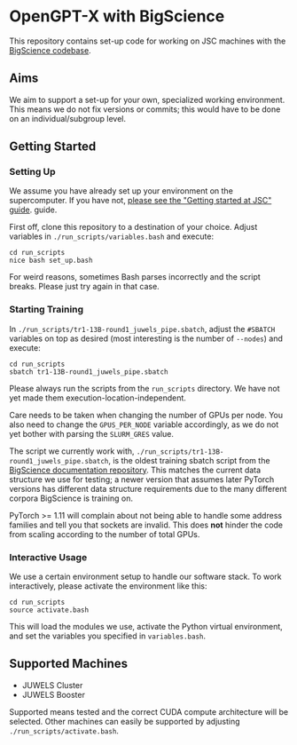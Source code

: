 # OpenGPT-X with BigScience

This repository contains set-up code for working on JSC machines with
the [BigScience
codebase](https://github.com/bigscience-workshop/Megatron-DeepSpeed).

## Aims

We aim to support a set-up for your own, specialized working
environment. This means we do not fix versions or commits; this would
have to be done on an individual/subgroup level.

## Getting Started

### Setting Up

We assume you have already set up your environment on the
supercomputer. If you have not, [please see the "Getting started at
JSC" guide](https://gitlab.jsc.fz-juelich.de/opengptx/infos-public/-/blob/main/documentation/getting_started_at_JSC.md).
guide.

First off, clone this repository to a destination of your choice.
Adjust variables in `./run_scripts/variables.bash` and execute:

```shell
cd run_scripts
nice bash set_up.bash
```

For weird reasons, sometimes Bash parses incorrectly and the script
breaks. Please just try again in that case.

### Starting Training

In `./run_scripts/tr1-13B-round1_juwels_pipe.sbatch`, adjust the
`#SBATCH` variables on top as desired (most interesting is the number
of `--nodes`) and execute:

```shell
cd run_scripts
sbatch tr1-13B-round1_juwels_pipe.sbatch
```

Please always run the scripts from the `run_scripts` directory. We
have not yet made them execution-location-independent.

Care needs to be taken when changing the number of GPUs per node. You
also need to change the `GPUS_PER_NODE` variable accordingly, as we do
not yet bother with parsing the `SLURM_GRES` value.

The script we currently work with,
`./run_scripts/tr1-13B-round1_juwels_pipe.sbatch`, is the oldest
training sbatch script from the [BigScience documentation
repository](https://github.com/bigscience-workshop/bigscience). This
matches the current data structure we use for testing; a newer version
that assumes later PyTorch versions has different data structure
requirements due to the many different corpora BigScience is training
on.

PyTorch >= 1.11 will complain about not being able to handle some
address families and tell you that sockets are invalid. This does
**not** hinder the code from scaling according to the number of total
GPUs.

### Interactive Usage

We use a certain environment setup to handle our software stack. To
work interactively, please activate the environment like this:

```
cd run_scripts
source activate.bash
```

This will load the modules we use, activate the Python virtual
environment, and set the variables you specified in `variables.bash`.

## Supported Machines

- JUWELS Cluster
- JUWELS Booster

Supported means tested and the correct CUDA compute architecture will
be selected. Other machines can easily be supported by adjusting
`./run_scripts/activate.bash`.
